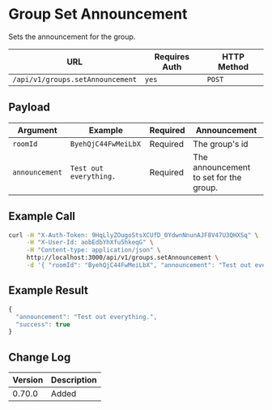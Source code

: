 # Group Set Announcement

Sets the announcement for the group.

| URL                              | Requires Auth | HTTP Method |
| -------------------------------- | ------------- | ----------- |
| `/api/v1/groups.setAnnouncement` | `yes`         | `POST`      |

## Payload

| Argument       | Example                | Required | Announcement                           |
| -------------- | ---------------------- | -------- | -------------------------------------- |
| `roomId`       | `ByehQjC44FwMeiLbX`    | Required | The group's id                         |
| `announcement` | `Test out everything.` | Required | The announcement to set for the group. |

## Example Call

```bash
curl -H "X-Auth-Token: 9HqLlyZOugoStsXCUfD_0YdwnNnunAJF8V47U3QHXSq" \
     -H "X-User-Id: aobEdbYhXfu5hkeqG" \
     -H "Content-type: application/json" \
     http://localhost:3000/api/v1/groups.setAnnouncement \
     -d '{ "roomId": "ByehQjC44FwMeiLbX", "announcement": "Test out everything" }'
```

## Example Result

```javascript
{
  "announcement": "Test out everything.",
  "success": true
}
```

## Change Log

| Version | Description |
| ------- | ----------- |
| 0.70.0  | Added       |
